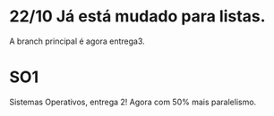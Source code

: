# 22/10 Já está mudado para listas. 

A branch principal é agora entrega3.

# SO1
Sistemas Operativos, entrega 2!
Agora com 50% mais paralelismo.
